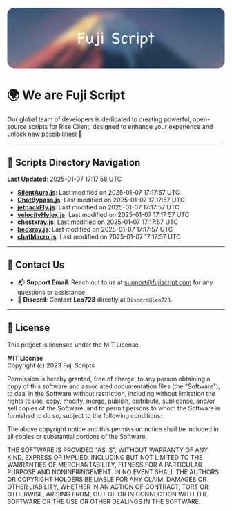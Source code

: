 ![Banner](.github/b.webp)

# 🌍 **We are Fuji Script**

Our global team of developers is dedicated to creating powerful, open-source scripts for Rise Client, designed to enhance your experience and unlock new possibilities! 🌟

---
<!-- SCRIPTS_NAVIGATION_START -->
## 📂 **Scripts Directory Navigation**

**Last Updated**: 2025-01-07 17:17:58 UTC

- **[SilentAura.js](scripts/SilentAura.js)**: Last modified on 2025-01-07 17:17:57 UTC
- **[ChatBypass.js](scripts/ChatBypass.js)**: Last modified on 2025-01-07 17:17:57 UTC
- **[jetpackFly.js](scripts/jetpackFly.js)**: Last modified on 2025-01-07 17:17:57 UTC
- **[velocityHylex.js](scripts/velocityHylex.js)**: Last modified on 2025-01-07 17:17:57 UTC
- **[chestxray.js](scripts/chestxray.js)**: Last modified on 2025-01-07 17:17:57 UTC
- **[bedxray.js](scripts/bedxray.js)**: Last modified on 2025-01-07 17:17:57 UTC
- **[chatMacro.js](scripts/chatMacro.js)**: Last modified on 2025-01-07 17:17:57 UTC

<!-- SCRIPTS_NAVIGATION_END -->

---

## 💬 **Contact Us**  
- 📬 **Support Email**: Reach out to us at [support@fujiscript.com](mailto:support@fujiscript.com) for any questions or assistance.  
- 💬 **Discord**: Contact **Leo728** directly at `Discord@leo728`.

---

## 📜 **License**

This project is licensed under the MIT License.  

**MIT License**  
Copyright (c) 2023 Fuji Scripts  

Permission is hereby granted, free of charge, to any person obtaining a copy of this software and associated documentation files (the "Software"), to deal in the Software without restriction, including without limitation the rights to use, copy, modify, merge, publish, distribute, sublicense, and/or sell copies of the Software, and to permit persons to whom the Software is furnished to do so, subject to the following conditions:  

The above copyright notice and this permission notice shall be included in all copies or substantial portions of the Software.  

THE SOFTWARE IS PROVIDED "AS IS", WITHOUT WARRANTY OF ANY KIND, EXPRESS OR IMPLIED, INCLUDING BUT NOT LIMITED TO THE WARRANTIES OF MERCHANTABILITY, FITNESS FOR A PARTICULAR PURPOSE AND NONINFRINGEMENT. IN NO EVENT SHALL THE AUTHORS OR COPYRIGHT HOLDERS BE LIABLE FOR ANY CLAIM, DAMAGES OR OTHER LIABILITY, WHETHER IN AN ACTION OF CONTRACT, TORT OR OTHERWISE, ARISING FROM, OUT OF OR IN CONNECTION WITH THE SOFTWARE OR THE USE OR OTHER DEALINGS IN THE SOFTWARE.  
